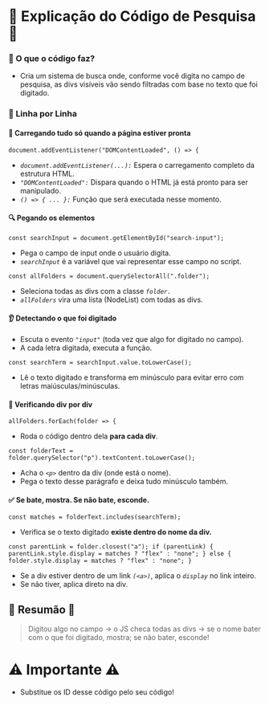 # 🧠 Explicação do Código de Pesquisa 🧠

### 📌 O que o código faz?
- Cria um sistema de busca onde, conforme você digita no campo de pesquisa, as divs visíveis vão sendo filtradas com base no texto que foi digitado.

### 📜 Linha por Linha

#### 🔁 Carregando tudo só quando a página estiver pronta
`document.addEventListener("DOMContentLoaded", () => {`

- *`document.addEventListener(...):`* Espera o carregamento completo da estrutura HTML.
- *`"DOMContentLoaded":`* Dispara quando o HTML já está pronto para ser manipulado.
- *`() => { ... }:`* Função que será executada nesse momento.

#### 🔍 Pegando os elementos
`const searchInput = document.getElementById("search-input");`

- Pega o campo de input onde o usuário digita.
- *`searchInput`* é a variável que vai representar esse campo no script.

`const allFolders = document.querySelectorAll(".folder");`
- Seleciona todas as divs com a classe *`folder.`*
- *`allFolders`* vira uma lista (NodeList) com todas as divs.

#### 👂 Detectando o que foi digitado
- Escuta o evento *`"input"`* (toda vez que algo for digitado no campo).
- A cada letra digitada, executa a função.

``const searchTerm = searchInput.value.toLowerCase();``
- Lê o texto digitado e transforma em minúsculo para evitar erro com letras maiúsculas/minúsculas.

#### 🔎 Verificando div por div
``allFolders.forEach(folder => {``
- Roda o código dentro dela **para cada div**.

``const folderText = folder.querySelector("p").textContent.toLowerCase();``
- Acha o *``<p>``* dentro da div (onde está o nome).
- Pega o texto desse parágrafo e deixa tudo minúsculo também.

#### ✅ Se bate, mostra. Se não bate, esconde.
``const matches = folderText.includes(searchTerm);``
- Verifica se o texto digitado **existe dentro do nome da div.**

``const parentLink = folder.closest("a");
if (parentLink) {
    parentLink.style.display = matches ? "flex" : "none";
} else {
    folder.style.display = matches ? "flex" : "none";
}``

- Se a div estiver dentro de um link *``(<a>)``*, aplica o *``display``* no link inteiro.
- Se não tiver, aplica direto na div.

## 🧠 Resumão 🧠

> Digitou algo no campo → o JS checa todas as divs → se o nome bater com o que foi digitado, mostra; se não bater, esconde!

# ⚠️ Importante ⚠️
- Substitue os ID desse código pelo seu código!